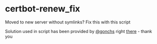 # certbot-renew_fix
Moved to new server without symlinks? Fix this with this script

Solution used in script has been provided by [@gonchs](https://github.com/gonchs) right [there](https://github.com/certbot/certbot/issues/2550#issuecomment-197417732) - thank you
